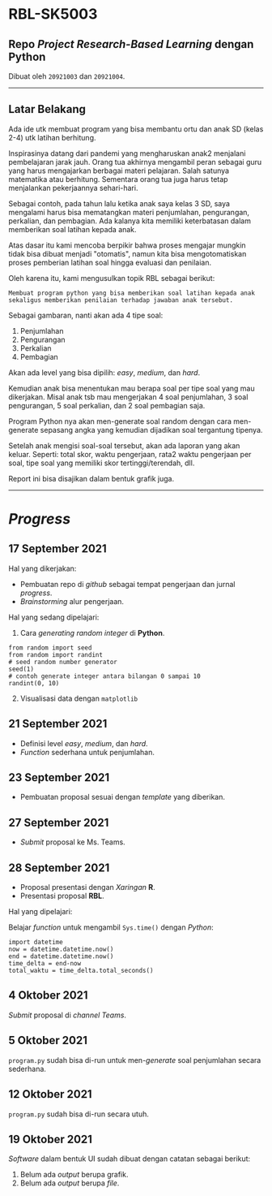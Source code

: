 # RBL-SK5003

## Repo _Project_ ___Research-Based Learning___ dengan __Python__


Dibuat oleh `20921003` dan `20921004`.

---

## Latar Belakang

Ada ide utk membuat program yang bisa membantu ortu dan anak SD (kelas 2-4) utk latihan berhitung.
 
Inspirasinya datang dari pandemi yang mengharuskan anak2 menjalani pembelajaran jarak jauh. Orang tua akhirnya mengambil peran sebagai guru yang harus mengajarkan berbagai materi pelajaran. Salah satunya matematika atau berhitung. Sementara orang tua juga harus tetap menjalankan pekerjaannya sehari-hari.
 
Sebagai contoh, pada tahun lalu ketika anak saya kelas 3 SD, saya mengalami harus bisa mematangkan materi penjumlahan, pengurangan, perkalian, dan pembagian. Ada kalanya kita memiliki keterbatasan dalam memberikan soal latihan kepada anak.

Atas dasar itu kami mencoba berpikir bahwa proses mengajar mungkin tidak bisa dibuat menjadi "otomatis", namun kita bisa mengotomatiskan proses pemberian latihan soal hingga evaluasi dan penilaian.

Oleh karena itu, kami mengusulkan topik RBL sebagai berikut:

```
Membuat program python yang bisa memberikan soal latihan kepada anak sekaligus memberikan penilaian terhadap jawaban anak tersebut.
```
 
Sebagai gambaran, nanti akan ada 4 tipe soal:
	
1. Penjumlahan
1. Pengurangan
1. Perkalian
1. Pembagian

Akan ada level yang bisa dipilih: _easy_, _medium_, dan _hard_.
 
Kemudian anak bisa menentukan mau berapa soal per tipe soal yang mau dikerjakan. Misal anak tsb mau mengerjakan 4 soal penjumlahan, 3 soal pengurangan, 5 soal perkalian, dan 2 soal pembagian saja.
 
Program Python nya akan men-generate soal random dengan cara men-generate sepasang angka yang kemudian dijadikan soal tergantung tipenya.
 
Setelah anak mengisi soal-soal tersebut, akan ada laporan yang akan keluar. Seperti: total skor, waktu pengerjaan, rata2 waktu pengerjaan per soal, tipe soal yang memiliki skor tertinggi/terendah, dll. 
 
Report ini bisa disajikan dalam bentuk grafik juga.

---

# _Progress_

## 17 September 2021

Hal yang dikerjakan:

- Pembuatan repo di _github_ sebagai tempat pengerjaan dan jurnal _progress_.
- _Brainstorming_ alur pengerjaan.

Hal yang sedang dipelajari:

1. Cara _generating random integer_ di __Python__.

```
from random import seed
from random import randint
# seed random number generator
seed(1)
# contoh generate integer antara bilangan 0 sampai 10
randint(0, 10) 
```

2. Visualisasi data dengan `matplotlib` 

## 21 September 2021

- Definisi level _easy_, _medium_, dan _hard_.
- _Function_ sederhana untuk penjumlahan.

## 23 September 2021

- Pembuatan proposal sesuai dengan _template_ yang diberikan.

## 27 September 2021
- _Submit_ proposal ke Ms. Teams.

## 28 September 2021
- Proposal presentasi dengan _Xaringan_ __R__.
- Presentasi proposal __RBL__.

Hal yang dipelajari: 

Belajar _function_ untuk mengambil `Sys.time()` dengan _Python_:

```
import datetime
now = datetime.datetime.now()
end = datetime.datetime.now()
time_delta = end-now
total_waktu = time_delta.total_seconds()
```

## 4 Oktober 2021

_Submit_ proposal di _channel Teams_.

## 5 Oktober 2021

`program.py` sudah bisa di-run untuk men-_generate_ soal penjumlahan secara sederhana.

## 12 Oktober 2021

`program.py` sudah bisa di-run secara utuh.

## 19 Oktober 2021

_Software_ dalam bentuk UI sudah dibuat dengan catatan sebagai berikut:

1. Belum ada _output_ berupa grafik.
1. Belum ada _output_ berupa _file_.
